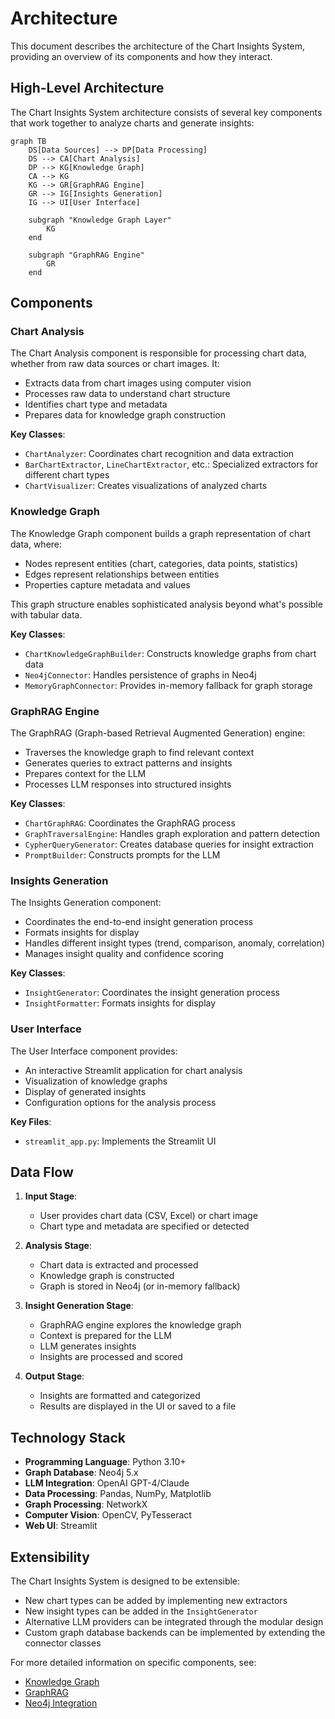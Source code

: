 # Architecture

This document describes the architecture of the Chart Insights System, providing an overview of its components and how they interact.

## High-Level Architecture

The Chart Insights System architecture consists of several key components that work together to analyze charts and generate insights:

```mermaid
graph TB
    DS[Data Sources] --> DP[Data Processing]
    DS --> CA[Chart Analysis]
    DP --> KG[Knowledge Graph]
    CA --> KG
    KG --> GR[GraphRAG Engine]
    GR --> IG[Insights Generation]
    IG --> UI[User Interface]
    
    subgraph "Knowledge Graph Layer"
        KG
    end
    
    subgraph "GraphRAG Engine"
        GR
    end
```

## Components

### Chart Analysis

The Chart Analysis component is responsible for processing chart data, whether from raw data sources or chart images. It:

- Extracts data from chart images using computer vision
- Processes raw data to understand chart structure
- Identifies chart type and metadata
- Prepares data for knowledge graph construction

**Key Classes**:
- `ChartAnalyzer`: Coordinates chart recognition and data extraction
- `BarChartExtractor`, `LineChartExtractor`, etc.: Specialized extractors for different chart types
- `ChartVisualizer`: Creates visualizations of analyzed charts

### Knowledge Graph

The Knowledge Graph component builds a graph representation of chart data, where:

- Nodes represent entities (chart, categories, data points, statistics)
- Edges represent relationships between entities
- Properties capture metadata and values

This graph structure enables sophisticated analysis beyond what's possible with tabular data.

**Key Classes**:
- `ChartKnowledgeGraphBuilder`: Constructs knowledge graphs from chart data
- `Neo4jConnector`: Handles persistence of graphs in Neo4j
- `MemoryGraphConnector`: Provides in-memory fallback for graph storage

### GraphRAG Engine

The GraphRAG (Graph-based Retrieval Augmented Generation) engine:

- Traverses the knowledge graph to find relevant context
- Generates queries to extract patterns and insights
- Prepares context for the LLM
- Processes LLM responses into structured insights

**Key Classes**:
- `ChartGraphRAG`: Coordinates the GraphRAG process
- `GraphTraversalEngine`: Handles graph exploration and pattern detection
- `CypherQueryGenerator`: Creates database queries for insight extraction
- `PromptBuilder`: Constructs prompts for the LLM

### Insights Generation

The Insights Generation component:

- Coordinates the end-to-end insight generation process
- Formats insights for display
- Handles different insight types (trend, comparison, anomaly, correlation)
- Manages insight quality and confidence scoring

**Key Classes**:
- `InsightGenerator`: Coordinates the insight generation process
- `InsightFormatter`: Formats insights for display

### User Interface

The User Interface component provides:

- An interactive Streamlit application for chart analysis
- Visualization of knowledge graphs
- Display of generated insights
- Configuration options for the analysis process

**Key Files**:
- `streamlit_app.py`: Implements the Streamlit UI

## Data Flow

1. **Input Stage**:
   - User provides chart data (CSV, Excel) or chart image
   - Chart type and metadata are specified or detected

2. **Analysis Stage**:
   - Chart data is extracted and processed
   - Knowledge graph is constructed
   - Graph is stored in Neo4j (or in-memory fallback)

3. **Insight Generation Stage**:
   - GraphRAG engine explores the knowledge graph
   - Context is prepared for the LLM
   - LLM generates insights
   - Insights are processed and scored

4. **Output Stage**:
   - Insights are formatted and categorized
   - Results are displayed in the UI or saved to a file

## Technology Stack

- **Programming Language**: Python 3.10+
- **Graph Database**: Neo4j 5.x
- **LLM Integration**: OpenAI GPT-4/Claude
- **Data Processing**: Pandas, NumPy, Matplotlib
- **Graph Processing**: NetworkX
- **Computer Vision**: OpenCV, PyTesseract
- **Web UI**: Streamlit

## Extensibility

The Chart Insights System is designed to be extensible:

- New chart types can be added by implementing new extractors
- New insight types can be added in the `InsightGenerator`
- Alternative LLM providers can be integrated through the modular design
- Custom graph database backends can be implemented by extending the connector classes

For more detailed information on specific components, see:

- [Knowledge Graph](knowledge-graph.md)
- [GraphRAG](graphrag.md)
- [Neo4j Integration](neo4j-integration.md)
